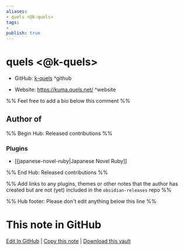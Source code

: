 ```yaml
---
aliases:
- quels <@k-quels>
tags:
- 
publish: true
---
```


# quels <@k-quels>

- GitHub: [k-quels](https://github.com/k-quels/) ^github
<!-- - Discord: `@` ^discord-->
- Website: <https://kuma.quels.net/> ^website
<!-- - [[Publish sites|Publish site]]: <https://> ^publish-->

%% Feel free to add a bio below this comment %%


## Author of

%% Begin Hub: Released contributions %%
### Plugins
- [[japanese-novel-ruby|Japanese Novel Ruby]]

%% End Hub: Released contributions %%

%% Add links to any plugins, themes or other notes that the author has created but are not (yet) included in the `obsidian-releases` repo %%

<!--
### Unlisted plugins
-->

<!--
### Others
-->

<!--
## Sponsor this author
-->

<!-- - [[GitHub sponsors]]: [Sponsor @k-quels on GitHub Sponsors](https://github.com/sponsors/k-quels) ^github-sponsor-->
<!-- - [[Buy me a coffee]]: <https://> ^buy-me-a-coffee-->
<!-- - [[PayPal]]: <https://> ^paypal-->
<!-- - [[Patreon]]: <https://> ^patreon-->

<!--
## Follow this author
-->

<!-- - [[YouTube Channels|On YouTube]]: <https://> ^youtube-->
<!-- - Twitter: <https://> ^twitter-->
<!-- - ... -->

%% Hub footer: Please don't edit anything below this line %%

# This note in GitHub

<span class="git-footer">[Edit In GitHub](https://github.dev/obsidian-community/obsidian-hub/blob/main/01%20-%20Community/People/k-quels.md "git-hub-edit-note") | [Copy this note](https://raw.githubusercontent.com/obsidian-community/obsidian-hub/main/01%20-%20Community/People/k-quels.md "git-hub-copy-note") | [Download this vault](https://github.com/obsidian-community/obsidian-hub/archive/refs/heads/main.zip "git-hub-download-vault") </span>
